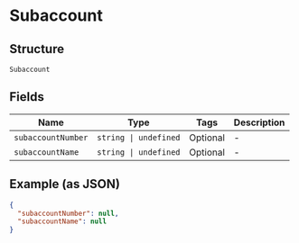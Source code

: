 
# Subaccount

## Structure

`Subaccount`

## Fields

| Name | Type | Tags | Description |
|  --- | --- | --- | --- |
| `subaccountNumber` | `string \| undefined` | Optional | - |
| `subaccountName` | `string \| undefined` | Optional | - |

## Example (as JSON)

```json
{
  "subaccountNumber": null,
  "subaccountName": null
}
```

